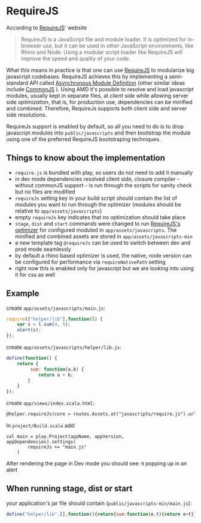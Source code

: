 # RequireJS

According to [RequireJS](http://requirejs.org/)' website 

> RequireJS is a JavaScript file and module loader. It is optimized for in-browser use, but it can be used in other JavaScript environments, like Rhino and Node. Using a modular script loader like RequireJS will improve the speed and quality of your code.

What this means in practice is that one can use [RequireJS](http://requirejs.org/) to modularize big javascript codebases. RequireJS achieves this by implementing a semi-standard API called [Asynchronous Module Definition](http://wiki.commonjs.org/wiki/Modules/AsynchronousDefinition) (other similar ideas include [CommonJS](http://www.commonjs.org/) ). Using AMD it's possible to resolve and load javascript modules, usually kept in separate files, at _client side_ while allowing server side _optimization_, that is, for production use, dependencies can be minified and combined. Therefore, RequireJs supports both client side and server side resolutions.

RequireJs support is enabled by default, so all you need to do is to drop javascript modules into ```public/javascripts``` and then bootstrap the module using one of the preferred RequireJS bootstraping techniques.


## Things to know about the implementation

* ```require.js``` is bundled with play, so users do not need to add it manually
* in dev mode dependencies resolved client side, closure compiler - without commonJS support - is run through the scripts for sanity check but no files are modified
* ```requireJs``` setting key in your build script should contain the list of modules you want to run through the optimizer (modules should be relative to ```app/assets/javascripts```) 
* empty ```requireJs``` key indicates that no optimization should take place
*  ```stage```, ```dist``` and ```start``` commands were changed to
run [RequireJS's optimizer](http://requirejs.org/docs/optimization.html) for configured moduled in ```app/assets/javascripts```. The minified and combined assets are stored in ```app/assets/javascripts-min```
* a new template tag ```@requireJs``` can be used  to switch between dev and prod mode seamlessly 
* by default a rhino based optimizer is used, the native, node version can be configured for performance via ```requireNativePath``` setting
* right now this is enabled only for javascript but we are looking into using it for css as well

## Example

create `app/assets/javascripts/main.js`:

```js
require(["helper/lib"],function(l) {
	var s = l.sum(4, 5);
	alert(s);
});
```

create `app/assets/javascripts/helper/lib.js`:

```js
define(function() {
    return {
         sum: function(a,b) {
    		return a + b;
        }
    }
});
```

create `app/views/index.scala.html`:

```html
@helper.requireJs(core = routes.Assets.at("javascripts/require.js").url, module = routes.Assets.at("javascripts/main").url)
```

In `project/Build.scala` add:

```
val main = play.Project(appName, appVersion, appDependencies).settings(
    	requireJs += "main.js"
    )	
```

After rendering the page in Dev mode you should see: ```9``` popping up in an alert

## When running stage, dist or start

your application's jar file should contain (```public/javascripts-min/main.js```):

```js
define("helper/lib",[],function(){return{sum:function(e,t){return e+t}}}),require(["helper/lib"],function(e){var t=e.sum(5,4);alert(t)}),define("main",function(){})
```